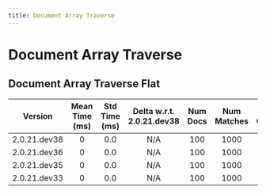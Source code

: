 ```yaml
---
title: Document Array Traverse
---
```

# Document Array Traverse

## Document Array Traverse Flat

| Version | Mean Time (ms) | Std Time (ms) | Delta w.r.t. 2.0.21.dev38 | Num Docs | Num Matches | Num Chunks | Traversal Paths | Memmap | Iterations |
| :---: | :---: | :---: | :---: | :---: | :---: | :---: | :---: | :---: | :---: |
| 2.0.21.dev38 | 0 | 0.0 | N/A | 100 | 1000 | 1000 | ['m'] | True | 5 |
| 2.0.21.dev36 | 0 | 0.0 | N/A | 100 | 1000 | 1000 | ['m'] | True | 5 |
| 2.0.21.dev35 | 0 | 0.0 | N/A | 100 | 1000 | 1000 | ['m'] | True | 5 |
| 2.0.21.dev33 | 0 | 0.0 | N/A | 100 | 1000 | 1000 | ['m'] | True | 5 |
